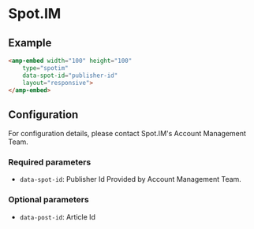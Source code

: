 <!---
Copyright 2018 The AMP HTML Authors. All Rights Reserved.

Licensed under the Apache License, Version 2.0 (the "License");
you may not use this file except in compliance with the License.
You may obtain a copy of the License at

      http://www.apache.org/licenses/LICENSE-2.0

Unless required by applicable law or agreed to in writing, software
distributed under the License is distributed on an "AS-IS" BASIS,
WITHOUT WARRANTIES OR CONDITIONS OF ANY KIND, either express or implied.
See the License for the specific language governing permissions and
limitations under the License.
-->

# Spot.IM

## Example

```html
<amp-embed width="100" height="100"
    type="spotim"
    data-spot-id="publisher-id"
    layout="responsive">
</amp-embed>
```

## Configuration

For configuration details, please contact Spot.IM's Account Management Team.

### Required parameters

- `data-spot-id`: Publisher Id Provided by Account Management Team.

### Optional parameters

-  `data-post-id`: Article Id